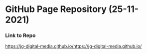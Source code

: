 # GitHub Page Repository  (25-11-2021)

### Link to Repo
https://jg-digital-media.github.io/https://jg-digital-media.github.io/

